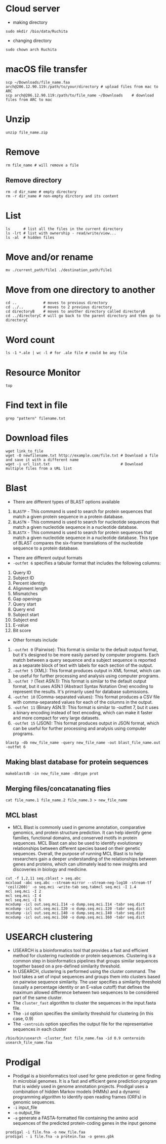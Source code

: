 # Cloud server
- making directory
```
sudo mkdir /bio/data/Ruchita
```
- changing directory
```
sudo chown arch Ruchita
```

# macOS file transfer
```
scp ~/Downloads/file_name.faa arch@206.12.90.119:/path/to/your/directory # upload files from mac to ARC
scp arch@206.12.90.119:/path/to/file_name ~/Downloads    # download files from ARC to mac
```
# Unzip
```
unzip file_name.zip
```

# Remove 
```
rm file_name # will remove a file
```

## Remove directory
```
rm -d dir_name # empty directory
rm -r dir_name # non-empty dirctory and its content
```

# List
```
ls      # list all the files in the current directory
ls -lrt # list with ownership - read/write/view...
ls -al  # hidden files
```

# Move and/or rename
```
mv ./current_path/file1 ./destination_path/file1
```

# Move from one directory to another
```
cd ..            # moves to previous directory
cd ../..         # moves to 2 previous directory
cd directoryB    # moves to another directory called directoryB
cd ../directoryC # will go back to the parent directory and then go to directoryC
```

# Word count
```
ls -1 *.ale | wc -l # for .ale file # could be any file
```

# Resource Monitor
```
top
```

# Find text in file
```
grep "pattern" filename.txt
```

# Download files
```
wget link_to_file
wget -O newfilename.txt http://example.com/file.txt # Download a file and save it with a different name
wget -i url_list.txt                                # Download multiple files from a URL list
```

# Blast
- There are different types of BLAST options available
1. `BLASTP` - This command is used to search for protein sequences that match a given protein sequence in a protein database.
2. `BLASTN` - This command is used to search for nucleotide sequences that match a given nucleotide sequence in a nucleotide database.
3. `BLASTX` - This command is used to search for protein sequences that match a given nucleotide sequence in a nucleotide database. This type of BLAST compares the six-frame translations of the nucleotide sequence to a protein database.
- There are different output formats 
- `-outfmt 6` specifies a tabular format that includes the following columns:
1. Query ID
2. Subject ID
3. Percent identity
4. Alignment length
5. Mismatches
6. Gap openings
7. Query start
8. Query end
9. Subject start
10. Subject end
11. E-value
12. Bit score
- Other formats include
1. `-outfmt 0` (Pairwise): This format is similar to the default output format, but it's designed to be more easily parsed by computer programs. Each match between a query sequence and a subject sequence is reported as a separate block of text with labels for each section of the output.
2. `-outfmt 5` (XML): This format produces output in XML format, which can be useful for further processing and analysis using computer programs.
3. `-outfmt 7` (Text ASN.1): This format is similar to the default output format, but it uses ASN.1 (Abstract Syntax Notation One) encoding to represent the results. It's primarily used for database submissions.
4. `-outfmt 10` (Comma-separated values): This format produces a CSV file with comma-separated values for each of the columns in the output.
5. `-outfmt 11` (Binary ASN.1): This format is similar to -outfmt 7, but it uses a binary encoding instead of text encoding, which can make it faster and more compact for very large datasets.
6. `-outfmt 15` (JSON): This format produces output in JSON format, which can be useful for further processing and analysis using computer programs.
```
blastp -db new_file_name -query new_file_name -out blast_file_name.out -outfmt 6 
```
## Making blast database for protein sequences
```
makeblastdb -in new_file_name -dbtype prot
```
## Merging files/concatanating flies
```
cat file_name.1 file_name.2 file_name.3 > new_file_name 
```

## MCL blast
- MCL Blast is commonly used in genome annotation, comparative genomics, and protein structure prediction. It can help identify gene families, functional domains, and conserved motifs in protein sequences. MCL Blast can also be used to identify evolutionary relationships between different species based on their genetic sequences. Overall, the purpose of running MCL Blast is to help researchers gain a deeper understanding of the relationships between genes and proteins, which can ultimately lead to new insights and discoveries in biology and medicine.
```
cut -f 1,2,11 seq.cblast > seq.abc
mcxload -abc seq.abc --stream-mirror --stream-neg-log10 -stream-tf 'ceil(200)' -o seq.mci -write-tab seq.tabmcl seq.mci -I 1.4
mcl seq.mci -I 2
mcl seq.mci -I 4
mcl seq.mci -I 6
mcxdump -icl out.seq.mci.I14 -o dump.seq.mci.I14 -tabr seq.dict
mcxdump -icl out.seq.mci.I20 -o dump.seq.mci.I20 -tabr seq.dict
mcxdump -icl out.seq.mci.I40 -o dump.seq.mci.I40 -tabr seq.dict
mcxdump -icl out.seq.mci.I60 -o dump.seq.mci.I60 -tabr seq.dict
```

# USEARCH clustering
- USEARCH is a bioinformatics tool that provides a fast and efficient method for clustering nucleotide or protein sequences. Clustering is a common step in bioinformatics pipelines that groups similar sequences together based on a pre-defined similarity threshold.
- In USEARCH, clustering is performed using the cluster command. The tool takes a set of input sequences and groups them into clusters based on pairwise sequence similarity. The user specifies a similarity threshold (usually a percentage identity or an E-value cutoff) that defines the maximum allowed difference between two sequences to be considered part of the same cluster.
- The `cluster_fast` algorithm to cluster the sequences in the input.fasta file. 
- The `-id` option specifies the similarity threshold for clustering (in this case, 0.9)
- The `-centroids` option specifies the output file for the representative sequences in each cluster 
```
/bio/bin/usearch -cluster_fast file_name.faa -id 0.9 centeroids usearch_file_name.faa
```

# Prodigal 
- Prodigal is a bioinformatics tool used for gene prediction or gene finding in microbial genomes. It is a fast and efficient gene prediction program that is widely used in genome annotation projects. Prodigal uses a combination of hidden Markov models (HMMs) and a dynamic programming algorithm to identify open reading frames (ORFs) in genomic sequences.
- `-i` input_file
- `-o` output_file
- `-a` generate a FASTA-formatted file containing the amino acid sequences of the predicted protein-coding genes in the input genome
```
prodigal -i file.fna -o new_file.faa
prodigal - i file.fna -a protein.faa -o genes.gbk
```
